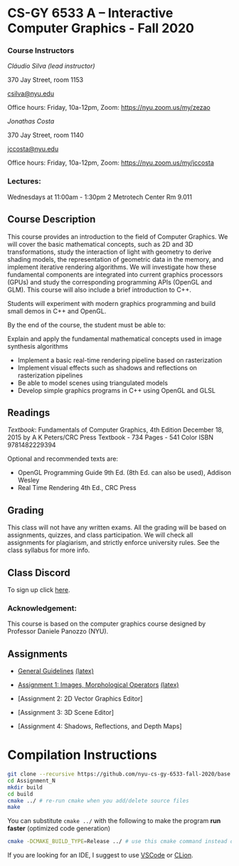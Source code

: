 <!-- [![Build
Status](https://travis-ci.org/danielepanozzo/cg.svg?branch=master)](https://travis-ci.org/danielepanozzo/cg)
-->
<!-- [![Build
status](https://ci.appveyor.com/api/projects/status/3b1dti4xig8i3c4a?svg=true)](https://ci.appveyor.com/project/danielepanozzo/cg)
-->

# CS-GY 6533 A – Interactive Computer Graphics - Fall 2020

### Course Instructors
*Cláudio Silva (lead instructor)*

370 Jay Street, room 1153 

[csilva@nyu.edu](mailto:csilva@nyu.edu)

Office hours: Friday, 10a-12pm, Zoom: https://nyu.zoom.us/my/zezao


*Jonathas Costa*

370 Jay Street, room 1140

[jccosta@nyu.edu](mailto:jccosta@nyu.edu)

Office hours: Friday, 10a-12pm, Zoom: https://nyu.zoom.us/my/jccosta 

### Lectures:
Wednesdays at 11:00am - 1:30pm
2 Metrotech Center Rm 9.011

## Course Description

This course provides an introduction to the field of Computer Graphics. We will cover the basic mathematical concepts, such as 2D and 3D transformations, study the interaction of light with geometry to derive shading models, the representation of geometric data in the memory, and implement iterative rendering algorithms. We will investigate how these fundamental components are integrated into current graphics processors (GPUs) and study the corresponding programming APIs (OpenGL and GLM). This course will also include a brief introduction to C++. 

Students will experiment with modern graphics programming and build small demos in C++ and OpenGL. 

By the end of the course, the student must be able to: 

Explain and apply the fundamental mathematical concepts used in image synthesis algorithms 

* Implement a basic real-time rendering pipeline based on rasterization 
* Implement visual effects such as shadows and reflections on rasterization pipelines 
* Be able to model scenes using triangulated models 
* Develop simple graphics programs in C++ using OpenGL and GLSL 

## Readings 

*Textbook*:
Fundamentals of Computer Graphics, 4th Edition
December 18, 2015 by A K Peters/CRC Press
Textbook - 734 Pages - 541 Color
ISBN 9781482229394

Optional and recommended texts are:  
* OpenGL Programming Guide 9th Ed. (8th Ed. can also be used), Addison Wesley 
* Real Time Rendering 4th Ed., CRC Press 

## Grading 

This class will not have any written exams. All the grading will be based on assignments, quizzes, and class participation. We will check all assignments for plagiarism, and strictly enforce university rules. See the class syllabus for more info.

## Class Discord
To sign up click [here](https://discord.gg/UJe2Qz8).

### Acknowledgement: 
This course is based on the computer graphics course designed by Professor Daniele Panozzo (NYU).

## Assignments

* [General Guidelines](General_Rules/General_Rules.pdf) [(latex)](General_Rules/General_Rules.tex)

* [Assignment 1: Images, Morphological Operators](Assignment_1/requirements/Assignment-1_Images.pdf) [(latex)](Assignment_1/requirements/Assignment-1_Images.tex)

* [Assignment 2: 2D Vector Graphics Editor]<!--(Assignment_2/requirements/Assignment-2_2D_Editor.pdf) [(latex)](Assignment_2/requirements/Assignment-2_2D_Editor.tex)-->

* [Assignment 3: 3D Scene Editor]<!--(Assignment_3/requirements/Assignment2_3D.pdf) [(latex)](Assignment_3/requirements/Assignment2_3D.tex)-->

* [Assignment 4: Shadows, Reflections, and Depth Maps]<!--(Assignment_4/requirements/Assignment-4_Shadows_And_Reflections_.pdf) [(latex)](Assignment_4/requirements/Assignment-4_Shadows_And_Reflections.tex)-->

# Compilation Instructions

```bash
git clone --recursive https://github.com/nyu-cs-gy-6533-fall-2020/base # --recursive flag is necessary for dependencies
cd Assignment_N
mkdir build
cd build
cmake ../ # re-run cmake when you add/delete source files
make
```
You can substitute `cmake ../` with the following to make the program **run faster** (optimized code generation)
```bash
cmake -DCMAKE_BUILD_TYPE=Release ../ # use this cmake command instead of the previous linefor faster run
```

If you are looking for an IDE, I suggest to use [VSCode](https://code.visualstudio.com) or [CLion](https://www.jetbrains.com/clion/).
